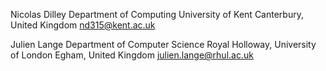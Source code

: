Nicolas Dilley
Department of Computing
University of Kent
Canterbury, United Kingdom
nd315@kent.ac.uk

Julien Lange
Department of Computer Science
Royal Holloway, University of London
Egham, United Kingdom
julien.lange@rhul.ac.uk
